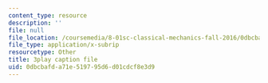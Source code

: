 ```yaml
---
content_type: resource
description: ''
file: null
file_location: /coursemedia/8-01sc-classical-mechanics-fall-2016/0dbcbafda71e519795d6d01cdcf8e3d9_m8_3VwHy7tE.vtt
file_type: application/x-subrip
resourcetype: Other
title: 3play caption file
uid: 0dbcbafd-a71e-5197-95d6-d01cdcf8e3d9
---
```

